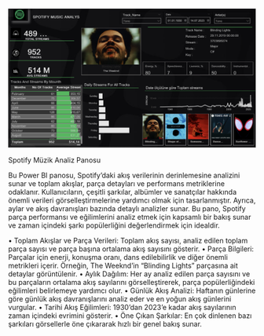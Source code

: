 


![Bu bir örnek resimdir](p.png)
  
  
  
  
  Spotify Müzik Analiz Panosu

Bu Power BI panosu, Spotify’daki akış verilerinin derinlemesine analizini sunar ve toplam akışlar, parça detayları ve performans metriklerine odaklanır. Kullanıcıların, çeşitli şarkılar, albümler ve sanatçılar hakkında önemli verileri görselleştirmelerine yardımcı olmak için tasarlanmıştır. Ayrıca, aylar ve akış davranışları bazında detaylı analizler sunar.
Bu pano, Spotify parça performansı ve eğilimlerini analiz etmek için kapsamlı bir bakış sunar ve zaman içindeki şarkı popülerliğini değerlendirmek için idealdir.


   • Toplam Akışlar ve Parça Verileri: Toplam akış sayısı, analiz edilen toplam parça sayısı ve parça başına ortalama akış sayısını gösterir.
	•	Parça Bilgileri: Parçalar için enerji, konuşma oranı, dans edilebilirlik ve diğer önemli metrikleri içerir. Örneğin, The Weeknd’in “Blinding Lights” parçasına ait detaylar görüntülenir.
	•	Aylık Dağılım: Her ay analiz edilen parça sayısını ve bu parçaların ortalama akış sayılarını görselleştirerek, parça popülerliğindeki eğilimleri belirlemeye yardımcı olur.
	•	Günlük Akış Analizi: Haftanın günlerine göre günlük akış davranışlarını analiz eder ve en yoğun akış günlerini vurgular.
	•	Tarihi Akış Eğilimleri: 1930’dan 2023’e kadar akış sayılarının zaman içindeki evrimini gösterir.
	•	Öne Çıkan Şarkılar: En çok dinlenen bazı şarkıları görsellerle öne çıkararak hızlı bir genel bakış sunar.





